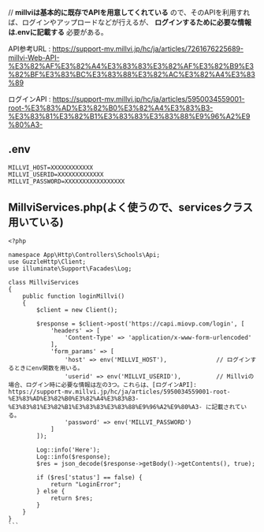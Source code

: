 // **millviは基本的に既存でAPIを用意してくれている** ので、そのAPIを利用すれば、ログインやアップロードなどが行えるが、 **ログインするために必要な情報は.envに記載する** 必要がある。

API参考URL : https://support-mv.millvi.jp/hc/ja/articles/7261676225689-millvi-Web-API-%E3%82%AF%E3%82%A4%E3%83%83%E3%82%AF%E3%82%B9%E3%82%BF%E3%83%BC%E3%83%88%E3%82%AC%E3%82%A4%E3%83%89

ログインAPI : https://support-mv.millvi.jp/hc/ja/articles/5950034559001-root-%E3%83%AD%E3%82%B0%E3%82%A4%E3%83%B3-%E3%83%81%E3%82%B1%E3%83%83%E3%83%88%E9%96%A2%E9%80%A3-

## .env
```
MILLVI_HOST=XXXXXXXXXXXX
MILLVI_USERID=XXXXXXXXXXXXX
MILLVI_PASSWORD=XXXXXXXXXXXXXXXXX
```

## MillviServices.php(よく使うので、servicesクラス用いている)

````
<?php

namespace App\Http\Controllers\Schools\Api;
use GuzzleHttp\Client;
use illuminate\Support\Facades\Log;

class MillviServices
{
    public function loginMillvi() 
    {
        $client = new Client();

        $response = $client->post('https://capi.miovp.com/login', [
            'headers' => [
                'Content-Type' => 'application/x-www-form-urlencoded'
            ],
            'form_params' => [
                'host' => env('MILLVI_HOST'),              // ログインするときにenv関数を用いる。
                'userid' => env('MILLVI_USERID'),          // Millviの場合、ログイン時に必要な情報は左の3つ。これらは、[ログインAPI]: https://support-mv.millvi.jp/hc/ja/articles/5950034559001-root-%E3%83%AD%E3%82%B0%E3%82%A4%E3%83%B3-%E3%83%81%E3%82%B1%E3%83%83%E3%83%88%E9%96%A2%E9%80%A3- に記載されている。
                'password' => env('MILLVI_PASSWORD')
            ]
        ]);

        Log::info('Here');
        Log::info($response);
        $res = json_decode($response->getBody()->getContents(), true);

        if ($res['status'] == false) {
            return "LoginError";
        } else {
            return $res;
        }
    }
}
```
